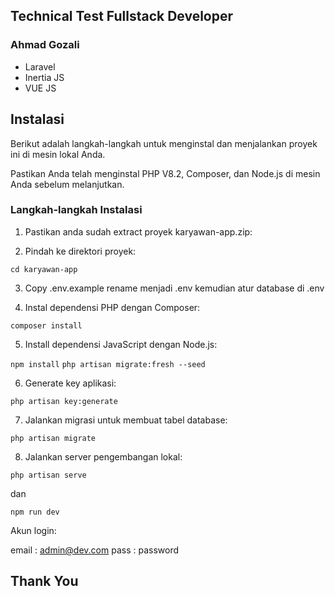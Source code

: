 ## Technical Test Fullstack Developer

### Ahmad Gozali

- Laravel
- Inertia JS
- VUE JS

## Instalasi

Berikut adalah langkah-langkah untuk menginstal dan menjalankan proyek ini di mesin lokal Anda.

Pastikan Anda telah menginstal PHP V8.2, Composer, dan Node.js di mesin Anda sebelum melanjutkan.

### Langkah-langkah Instalasi

1. Pastikan anda sudah extract proyek karyawan-app.zip:

2. Pindah ke direktori proyek:

`cd karyawan-app`

3. Copy .env.example rename menjadi .env kemudian atur database di .env

4. Instal dependensi PHP dengan Composer:

`composer install`

5. Install dependensi JavaScript dengan Node.js:

`npm install`
`php artisan migrate:fresh --seed`

6. Generate key aplikasi:

`php artisan key:generate`

7. Jalankan migrasi untuk membuat tabel database:

`php artisan migrate`

8. Jalankan server pengembangan lokal:

`php artisan serve`

dan

`npm run dev`

Akun login:

email : admin@dev.com
pass : password

## Thank You
